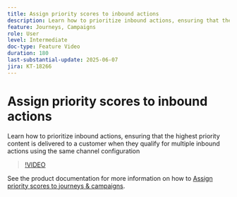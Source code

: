 ```yaml
---
title: Assign priority scores to inbound actions
description: Learn how to prioritize inbound actions, ensuring that the highest priority content is delivered to a customer when they qualify for multiple inbound actions using the same channel configuration
feature: Journeys, Campaigns
role: User
level: Intermediate
doc-type: Feature Video
duration: 180
last-substantial-update: 2025-06-07
jira: KT-18266
---
```


# Assign priority scores to inbound actions

Learn how to prioritize inbound actions, ensuring that the highest priority content is delivered to a customer when they qualify for multiple inbound actions using the same channel configuration

>[!VIDEO](https://video.tv.adobe.com/v/3435529/?learn=on&enablevpops)

See the product documentation for more information on how to [Assign priority scores to journeys & campaigns](https://experienceleague.adobe.com/en/docs/journey-optimizer/using/conflict-prioritization/priority-scores).
